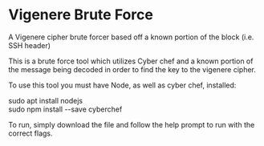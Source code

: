 # Vigenere Brute Force
A Vigenere cipher brute forcer based off a known portion of the block (i.e. SSH header)

This is a brute force tool which utilizes Cyber chef and a known portion of the message being decoded in order to find the key to the vigenere cipher.

To use this tool you must have Node, as well as cyber chef, installed:

  sudo apt install nodejs  
  sudo npm install --save cyberchef

To run, simply download the file and follow the help prompt to run with the correct flags.
